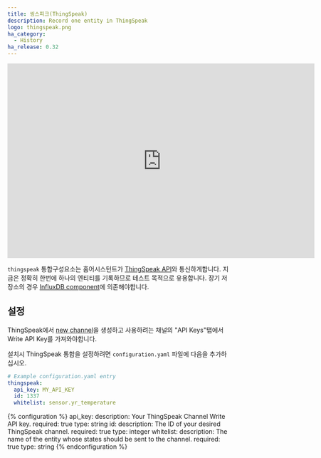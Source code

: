 ```yaml
---
title: 씽스피크(ThingSpeak)
description: Record one entity in ThingSpeak
logo: thingspeak.png
ha_category:
  - History
ha_release: 0.32
---
```


<iframe width="690" height="437" src="https://www.youtube.com/embed/y5PoByl4LgA" frameborder="0" allow="accelerometer; autoplay; encrypted-media; gyroscope; picture-in-picture" allowfullscreen></iframe>

`thingspeak` 통합구성요소는 홈어시스턴트가 [ThingSpeak API](https://thingspeak.com/)와 통신하게합니다.
지금은 정확히 한번에 하나의 엔티티를 기록하므로 테스트 목적으로 유용합니다. 장기 저장소의 경우 [InfluxDB component](/integrations/influxdb/)에 의존해야합니다.

## 설정

ThingSpeak에서 [new channel](https://thingspeak.com/channels/new)을 생성하고 사용하려는 채널의 "API Keys"탭에서 Write API Key를 가져와야합니다.

설치시 ThingSpeak 통합을 설정하려면 `configuration.yaml` 파일에 다음을 추가하십시오.

```yaml
# Example configuration.yaml entry
thingspeak:
  api_key: MY_API_KEY
  id: 1337
  whitelist: sensor.yr_temperature
```

{% configuration %}
api_key:
  description: Your ThingSpeak Channel Write API key.
  required: true
  type: string
id:
  description: The ID of your desired ThingSpeak channel.
  required: true
  type: integer
whitelist:
  description: The name of the entity whose states should be sent to the channel.
  required: true
  type: string
{% endconfiguration %}
